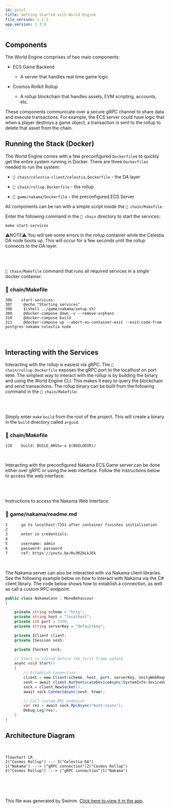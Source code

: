 ```yaml
---
id: pxtvf
title: Getting Started with World Engine
file_version: 1.1.2
app_version: 1.3.0
---
```


## Components

The World Engine comprises of two main components:

*   ECS Game Backend
    
    *   A server that handles real time game logic
        
*   Cosmos Rollkit Rollup
    
    *   A rollup blockchain that handles assets, EVM scripting, accounts, etc.
        

These components communicate over a secure gRPC channel to share data and execute transactions. For example, the ECS server could have logic that when a player destroys a game object, a transaction is sent to the rollup to delete that asset from the chain.

## Running the Stack (Docker)

The World Engine comes with a few preconfigured `Dockerfile`s to quickly get the entire system running in Docker. There are three `Dockerfiles` needed to run the system:

*   `📄 chain/celestia-client/celestia.Dockerfile` - the DA layer
    
*   `📄 chain/rollup.Dockerfile` - the rollup
    
*   `📄 game/nakama/Dockerfile` - the preconfigured ECS Server
    

All components can be ran with a simple script inside the `📄 chain/Makefile`.

Enter the following command in the `📄 chain` directory to start the services:

```
make start-services
```

⚠️NOTE⚠️ You will see some errors in the rollup container while the Celestia DA node boots up. This will occur for a few seconds until the rollup connects to the DA layer.

<br/>

<br/>

`📄 chain/Makefile` command that runs all required services in a single docker container.
<!-- NOTE-swimm-snippet: the lines below link your snippet to Swimm -->
### 📄 chain/Makefile
```
306    start-services:
307    	@echo "Starting services"
308    	$(shell ../game/nakama/setup.sh)
309    	@docker-compose down -v --remove-orphans
310    	@docker-compose build
311    	@docker-compose up --abort-on-container-exit --exit-code-from postgres nakama celestia node
```

<br/>

## Interacting with the Services

Interacting with the rollup is easiest via gRPC. The `📄 chain/rollup.Dockerfile` exposes the gRPC port to the localhost on port `9090`. The simplest way to interact with the rollup is by building the binary and using the World Engine CLI. This makes it easy to query the blockchain and send transactions. The rollup binary can be built from the following command in the `📄 chain/Makefile`:

<br/>

<br/>

Simply enter `make` `build`<swm-token data-swm-token=":chain/Makefile:118:0:0:`build: BUILD_ARGS=-o $(BUILDDIR)/`"/> from the root of the project. This will create a binary in the `build` directory called `argusd`.
<!-- NOTE-swimm-snippet: the lines below link your snippet to Swimm -->
### 📄 chain/Makefile
```
118    build: BUILD_ARGS=-o $(BUILDDIR)/
```

<br/>

Interacting with the preconfigured Nakama ECS Game server can be done either over gRPC or using the web interface. Follow the instructions below to access the web interface:

<br/>

<br/>

Instructions to access the Nakama Web Interface.
<!-- NOTE-swimm-snippet: the lines below link your snippet to Swimm -->
### 📄 game/nakama/readme.md
```markdown
1      go to localhost:7351 after container finishes initialization
2      
3      enter in credentials:
4      
5      username: admin
6      password: password
7      ref: https://youtu.be/Ru3RZ6LkJEk
```

<br/>

The Nakama server can also be interacted with via Nakama client libraries. See the following example below on how to interact with Nakama via the C# client library. The code below shows how to establish a connection, as well as call a custom RPC endpoint.

```csharp
public class NakamaConn : MonoBehaviour
{

    private string scheme = "http";
    private string host = "localhost";
    private int port = 7350;
    private string serverKey = "defaultkey";

    private IClient client;
    private ISession sesh;

    private ISocket sock;

    // Start is called before the first frame update
    async void Start()
    {
        // Establish Connection
        client = new Client(scheme, host, port, serverKey, UnityWebRequestAdapter.Instance);
        sesh = await client.AuthenticateDeviceAsync(SystemInfo.deviceUniqueIdentifier);
        sock = client.NewSocket();
        await sock.ConnectAsync(sesh, true);

        // Call custom RPC endpoint
        var res = await sock.RpcAsync("mint-coins");
        Debug.Log(res);
    }
}
```

## Architecture Diagram

<br/>

<!--MERMAID {width:100}-->
```mermaid
flowchart LR
2("Cosmos Rollup") --- 3("Celestia DA")
1("Nakama") ---> |"gRPC connection"|2("Cosmos Rollup")
2("Cosmos Rollup") ---> |"gRPC connection"|1("Nakama")
```
<!--MCONTENT {content: "flowchart LR<br/>\n2(\"Cosmos Rollup\") --- 3(\"Celestia DA\")<br/>\n1(\"Nakama\") -\\-\\-\\> |\"gRPC connection\"|2(\"Cosmos Rollup\")<br/>\n2(\"Cosmos Rollup\") -\\-\\-\\> |\"gRPC connection\"|1(\"Nakama\")"} --->

<br/>

<br/>

<br/>

This file was generated by Swimm. [Click here to view it in the app](https://app.swimm.io/repos/Z2l0aHViJTNBJTNBd29ybGQtZW5naW5lJTNBJTNBQXJndXMtTGFicw==/docs/pxtvf).
